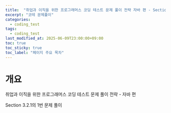 ```yaml
---
title:  "취업과 이직을 위한 프로그래머스 코딩 테스트 문제 풀이 전략 자바 편 - Section3 - 3.2.1 - 2번 문제 풀이"
excerpt: "코테 문제풀이"
categories:
  - coding_test
tags:
  - coding_test
last_modified_at: 2025-06-09T23:00:00+09:00
toc: true
toc_sticky: true
toc_label: "페이지 주요 목차"
---
```


# 개요

취업과 이직을 위한 프로그래머스 코딩 테스트 문제 풀이 전략 - 자바 편

Section 3.2.1의 1번 문제 풀이